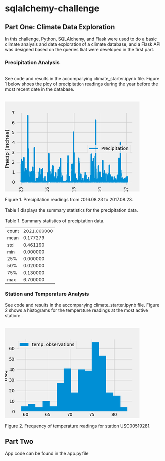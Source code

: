 # sqlalchemy-challenge

## Part One: Climate Data Exploration
In this challenge, Python,  SQLAlchemy, and Flask were used to do a basic climate analysis and data exploration of a climate database, and a Flask API was designed based on the queries that were developed in the first part.
### Precipitation Analysis
<br>
See code and results in the accompanying climate_starter.ipynb file. Figure 1 below shoes the ploy of precipitation readings during the year before the most recent date in the database.
<br>
<br>

![image](SurfsUp/Precipitation.png)

Figure 1. Precipitation readings from 2016.08.23 to 2017.08.23.
<br>
<br>
Table 1 displays the summary statistics for the precipitation data.
<br>
<br>
Table 1. Summary statistics of precipitation data. 
<table>
    <tr>
        <td>count</td>
        <td>2021.000000</td>
    </tr>
    <tr>
        <td>mean</td>
        <td>0.177279</td>
    </tr>
    <tr>
        <td>std</td>
        <td>0.461190</td>
    </tr>
    <tr>
        <td>min</td>
        <td>0.000000</td>
    </tr>
    <tr>
        <td>25%</td>
        <td>0.000000</td>
    </tr>
    <tr>
        <td>50%</td>
        <td>0.020000</td>
    </tr>
    <tr>
        <td>75%</td>
        <td>0.130000</td>
    </tr>
    <tr>
        <td>max</td>
        <td>6.700000</td>
    </tr>
</table>

### Station and Temperature Analysis

See code and results in the accompanying climate_starter.ipynb file. Figure 2 shows a histograms for the temperature readings at the most active station: .
<br>
<br>

![image](SurfsUp/Histogram_of_temperature_readings.png)

Figure 2. Frequency of temperature readings for station USC00519281.

## Part Two
App code can be found in the app.py file
